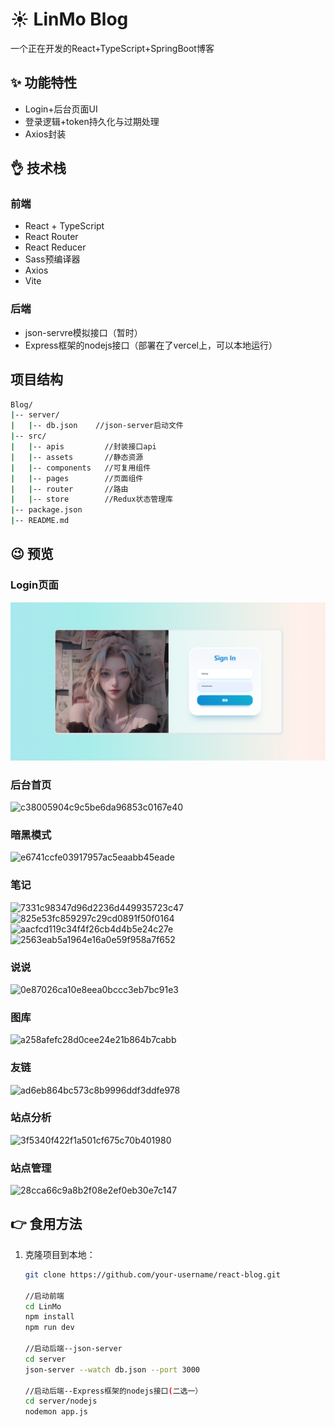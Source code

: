 # ☀️ LinMo Blog

  一个正在开发的React+TypeScript+SpringBoot博客

## ✨ 功能特性

- Login+后台页面UI
- 登录逻辑+token持久化与过期处理
- Axios封装

## 👌 技术栈

### 前端
- React + TypeScript
- React Router
- React Reducer
- Sass预编译器
- Axios
- Vite

### 后端
- json-servre模拟接口（暂时）
- Express框架的nodejs接口（部署在了vercel上，可以本地运行）

## 项目结构
```bash
Blog/
|-- server/
|   |-- db.json    //json-server启动文件
|-- src/
|   |-- apis         //封装接口api
|   |-- assets       //静态资源
|   |-- components   //可复用组件
|   |-- pages        //页面组件
|   |-- router       //路由
|   |-- store        //Redux状态管理库
|-- package.json
|-- README.md
```

## 😉 预览

### Login页面
![](./预览图/login.png)

### 后台首页
![c38005904c9c5be6da96853c0167e40](https://github.com/LinMoQC/LinMoBlog/assets/59323207/ce6a46cb-20c4-4b32-847b-3540b3d3ca5b)

### 暗黑模式
![e6741ccfe03917957ac5eaabb45eade](https://github.com/LinMoQC/LinMoBlog/assets/59323207/383f7e2e-0829-45f6-95b8-16dacd96b604)


### 笔记
![7331c98347d96d2236d449935723c47](https://github.com/LinMoQC/LinMoBlog/assets/59323207/bfa56f74-ba0e-46e9-a109-2174415336bf)
![825e53fc859297c29cd0891f50f0164](https://github.com/LinMoQC/LinMoBlog/assets/59323207/578863ed-dcf9-4863-b1d1-25d4f38ea3cb)
![aacfcd119c34f4f26cb4d4b5e24c27e](https://github.com/LinMoQC/LinMoBlog/assets/59323207/64962988-310c-409b-99be-63a6d62b34f8)
![2563eab5a1964e16a0e59f958a7f652](https://github.com/LinMoQC/LinMoBlog/assets/59323207/5ae3a88b-e0fa-435f-af1b-580b2d4141e6)


### 说说
![0e87026ca10e8eea0bccc3eb7bc91e3](https://github.com/LinMoQC/LinMoBlog/assets/59323207/5d9af682-9230-4d66-bb07-00a5963dc96e)


### 图库
![a258afefc28d0cee24e21b864b7cabb](https://github.com/LinMoQC/LinMoBlog/assets/59323207/ba0f15f7-cb83-4bb9-a25e-09d46960a8c6)

### 友链
![ad6eb864bc573c8b9996ddf3ddfe978](https://github.com/LinMoQC/LinMoBlog/assets/59323207/d525fcdd-0bd5-4a3b-9ff9-433e24f414ec)

### 站点分析
![3f5340f422f1a501cf675c70b401980](https://github.com/LinMoQC/LinMoBlog/assets/59323207/78e6268c-dad3-4404-8c85-b7ff80f1a5db)

### 站点管理
![28cca66c9a8b2f08e2ef0eb30e7c147](https://github.com/LinMoQC/LinMoBlog/assets/59323207/7f82153d-0688-4581-9347-f604098df0f8)


## 👉 食用方法

1. 克隆项目到本地：

   ```bash
   git clone https://github.com/your-username/react-blog.git

   //启动前端
   cd LinMo
   npm install
   npm run dev

   //启动后端--json-server
   cd server
   json-server --watch db.json --port 3000

   //启动后端--Express框架的nodejs接口(二选一）
   cd server/nodejs
   nodemon app.js   
